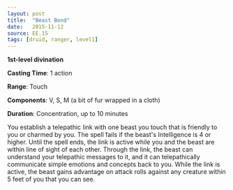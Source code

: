 ```yaml
---
layout: post
title:  "Beast Bond"
date:   2015-11-12
source: EE.15
tags: [druid, ranger, level1]
---
```


**1st-level divination**

**Casting Time**: 1 action

**Range**: Touch

**Components**: V, S, M (a bit of fur wrapped in a cloth)

**Duration**: Concentration, up to 10 minutes

You establish a telepathic link with one beast you touch that is friendly to you or charmed by you. The spell fails if the beast's Intelligence is 4 or higher. Until the spell ends, the link is active while you and the beast are within line of sight of each other. Through the link, the beast can understand your telepathic messages to it, and it can telepathically communicate simple emotions and concepts back to you. While the link is active, the beast gains advantage on attack rolls against any creature within 5 feet of you that you can see.
